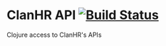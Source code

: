 # ClanHR API [![Build Status](https://app.travis-ci.com/clanhr/clanhr-api.svg?branch=master)](https://app.travis-ci.com/clanhr/clanhr-api)
Clojure access to ClanHR's APIs
